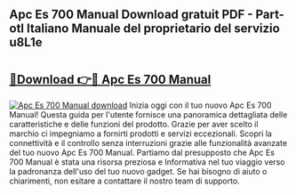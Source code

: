 ## Apc Es 700 Manual Download gratuit PDF - Part-otl Italiano Manuale del proprietario del servizio u8L1e

# <h2><a href="http://dfeh27l.blite.top/?on=Apc+Es+700+Manual">🔗Download 👉🔴 Apc Es 700 Manual</a></h2>

[![Apc Es 700 Manual download](https://i.imgur.com/lujVjoI.png)](http://dfeh27l.blite.top/?on=Apc+Es+700+Manual)
Inizia oggi con il tuo nuovo Apc Es 700 Manual! Questa guida per l'utente fornisce una panoramica dettagliata delle caratteristiche e delle funzioni del prodotto. Grazie per aver scelto il marchio ci impegniamo a fornirti prodotti e servizi eccezionali. Scopri la connettività e il controllo senza interruzioni grazie alle funzionalità avanzate del tuo nuovo Apc Es 700 Manual. Partiamo dal presupposto che Apc Es 700 Manual è stata una risorsa preziosa e Informativa nel tuo viaggio verso la padronanza dell'uso del tuo nuovo gadget. Se hai bisogno di aiuto o chiarimenti, non esitare a contattare il nostro team di supporto.
